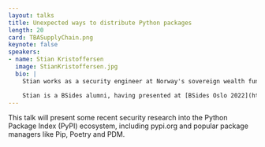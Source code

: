 ```yaml
---
layout: talks
title: Unexpected ways to distribute Python packages
length: 20
card: TBASupplyChain.png
keynote: false
speakers:
- name: Stian Kristoffersen
  image: StianKristoffersen.jpg
  bio: | 
    Stian works as a security engineer at Norway's sovereign wealth fund (NBIM). He has a master's thesis in applied mathematics and ten years of industry experience. He enjoys security research, giving talks, and contributing to open source. 

    Stian is a BSides alumni, having presented at [BSides Oslo 2022](https://www.youtube.com/watch?v=2zW5LVklggw) and [BSides Oslo Digital Edition 2021](https://www.youtube.com/watch?v=-0bOOgMWRVA)
---
```

This talk will present some recent security research into the Python Package Index (PyPI) ecosystem, including pypi.org and popular package managers like Pip, Poetry and PDM.